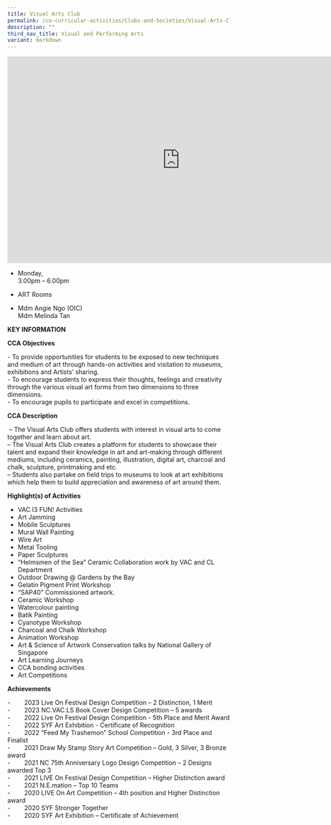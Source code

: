 ```yaml
---
title: Visual Arts Club
permalink: /co-curricular-activities/Clubs-and-Societies/Visual-Arts-Club/
description: ""
third_nav_title: Visual and Performing Arts
variant: markdown
---
```

<iframe allowfullscreen="true" height="467" width="780" frameborder="0" src="https://docs.google.com/presentation/d/e/2PACX-1vRYJPlD50MlgQDmg7fsS0ZjGrR1hYbAAb54uTzowHGeqCoyOaLAtJJwXnl3w_R8ocfapm5H-1glLz8V/embed?start=true&amp;loop=true&amp;delayms=5000"></iframe>

*   Monday,  
    3.00pm – 6.00pm

*   ART Rooms

*   Mdm Angie Ngo (OIC)  
    Mdm Melinda Tan
		
**KEY INFORMATION**

**CCA Objectives**

\- To provide opportunities for students to be exposed to new techniques and medium of art through hands-on activities and visitation to museums, exhibitions and Artists’ sharing.<br>
\- To encourage students to express their thoughts, feelings and creativity through the various visual art forms from two dimensions to three dimensions.<br>
\- To encourage pupils to participate and excel in competitions.

**CCA Description**

&nbsp;– The Visual Arts Club offers students with interest in visual arts to come together and learn about art.<br>
– The Visual Arts Club creates a platform for students to showcase their talent and expand their knowledge in art and art-making through different mediums, including ceramics, painting, illustration, digital art, charcoal and chalk, sculpture, printmaking and etc.<br>
– Students also partake on field trips to museums to look at art exhibitions which help them to build appreciation and awareness of art around them.

**Highlight(s) of Activities** <br>

- VAC I3 FUN! Activities <br>
- Art Jamming<br>
- Mobile Sculptures <br> 
- Mural Wall Painting<br>
- Wire Art <br>
-  Metal Tooling<br>
-  Paper Sculptures<br>
- “Helmsmen of the Sea” Ceramic Collaboration work by VAC and CL Department<br>
- Outdoor Drawing @ Gardens by the Bay<br>
- Gelatin Pigment Print Workshop<br>
- “SAP40” Commissioned artwork.<br>
- Ceramic Workshop<br>
- Watercolour painting<br>
- Batik Painting<br>
- Cyanotype Workshop<br>
- Charcoal and Chalk Workshop<br>
- Animation Workshop<br>
- Art &amp; Science of Artwork Conservation talks by National Gallery of Singapore<br>
- Art Learning Journeys<br>
- CCA bonding activities <br>
- Art Competitions<br>


  

**Achievements**<br>
         
\-&nbsp;&nbsp;&nbsp;&nbsp;&nbsp;&nbsp;&nbsp; 2023 Live On Festival Design Competition – 2 Distinction, 1 Merit<br>
\-&nbsp;&nbsp;&nbsp;&nbsp;&nbsp;&nbsp;&nbsp; 2023 NC.VAC.LS Book Cover Design Competition – 5 awards <br>
\-&nbsp;&nbsp;&nbsp;&nbsp;&nbsp;&nbsp;&nbsp; 2022 Live On Festival Design Competition - 5th Place and Merit Award<br>
\-&nbsp;&nbsp;&nbsp;&nbsp;&nbsp;&nbsp;&nbsp; 2022 SYF Art Exhibition - Certificate of Recognition<br>
\-&nbsp;&nbsp;&nbsp;&nbsp;&nbsp;&nbsp;&nbsp; 2022 “Feed My Trashemon” School Competition - 3rd Place and Finalist<br>
\-&nbsp;&nbsp;&nbsp;&nbsp;&nbsp;&nbsp;&nbsp; 2021 Draw My Stamp Story Art Competition – Gold, 3 Silver, 3 Bronze award<br>
\-&nbsp;&nbsp;&nbsp;&nbsp;&nbsp;&nbsp;&nbsp; 2021 NC 75th Anniversary Logo Design Competition – 2 Designs awarded Top 3<br>
\-&nbsp;&nbsp;&nbsp;&nbsp;&nbsp;&nbsp;&nbsp; 2021 LIVE On Festival Design Competition – Higher Distinction award<br>
\-&nbsp;&nbsp;&nbsp;&nbsp;&nbsp;&nbsp;&nbsp; 2021 N.E.mation – Top 10 Teams<br>
\-&nbsp;&nbsp;&nbsp;&nbsp;&nbsp;&nbsp;&nbsp; 2020 LIVE On Art Competition – 4th position and Higher Distinction award<br>
\-&nbsp;&nbsp;&nbsp;&nbsp;&nbsp;&nbsp;&nbsp; 2020 SYF Stronger Together<br>
\-&nbsp;&nbsp;&nbsp;&nbsp;&nbsp;&nbsp;&nbsp; 2020 SYF Art Exhibition – Certificate of Achievement<br>